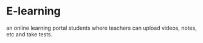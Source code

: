 # E-learning
an online learning portal students where teachers can upload videos, notes, etc and take tests.

